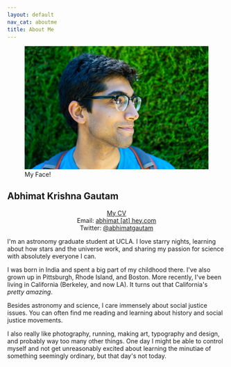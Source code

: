 ```yaml
---
layout: default
nav_cat: aboutme
title: About Me
---
```


<figure>
	<img src="./Face.jpg" alt="My Face!" title="My Face!" />
    <figcaption>My Face!</figcaption>
</figure>

## **Abhimat Krishna Gautam**
<center><p><a href='/cv/cv_abhimat.pdf'>My CV</a><br>Email: <a href="mailto:abhimat@hey.com">abhimat [at] hey.com</a><br>Twitter: <a href="https://twitter.com/abhimatgautam">@abhimatgautam</a></p></center>

I'm an astronomy graduate student at UCLA. I love starry nights, learning about how stars and the universe work, and sharing my passion for science with absolutely everyone I can.

I was born in India and spent a big part of my childhood there. I've also grown up in Pittsburgh, Rhode Island, and Boston. More recently, I've been living in California (Berkeley, and now LA). It turns out that California's *pretty amazing*.

Besides astronomy and science, I care immensely about social justice issues. You can often find me reading and learning about history and social justice movements.

I also really like photography, running, making art, typography and design, and probably way too many other things. One day I might be able to control myself and not get unreasonably excited about learning the minutiae of something seemingly ordinary, but that day's not today.